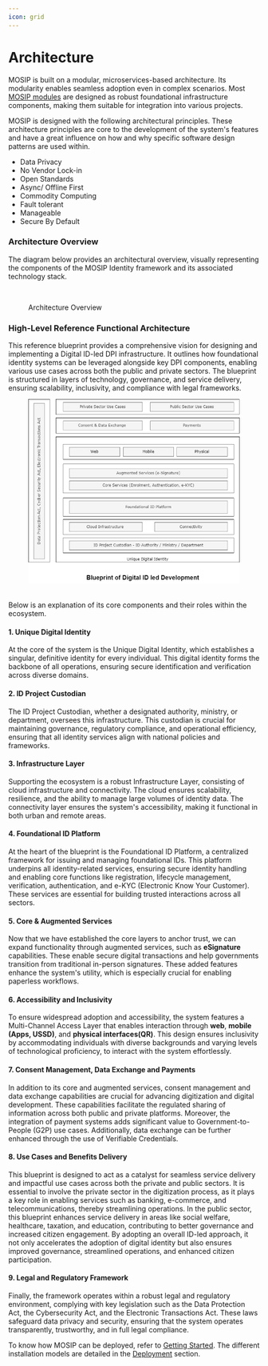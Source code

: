 ```yaml
---
icon: grid
---
```


# Architecture

MOSIP is built on a modular, microservices-based architecture. Its modularity enables seamless adoption even in complex scenarios. Most [MOSIP modules](../../modules.md) are designed as robust foundational infrastructure components, making them suitable for integration into various projects.

MOSIP is designed with the following architectural principles. These architecture principles are core to the development of the system's features and have a great influence on how and why specific software design patterns are used within.

* Data Privacy
* No Vendor Lock-in
* Open Standards
* Async/ Offline First
* Commodity Computing
* Fault tolerant
* Manageable
* Secure By Default

### Architecture Overview

The diagram below provides an architectural overview, visually representing the components of the MOSIP Identity framework and its associated technology stack.

<figure><img src="../../.gitbook/assets/MOSIP-Architecture-Overview.jpg" alt=""><figcaption><p>Architecture Overview</p></figcaption></figure>

### High-Level Reference Functional Architecture

This reference blueprint provides a comprehensive vision for designing and implementing a Digital ID-led DPI infrastructure. It outlines how foundational identity systems can be leveraged alongside key DPI components, enabling various use cases across both the public and private sectors. The blueprint is structured in layers of technology, governance, and service delivery, ensuring scalability, inclusivity, and compliance with legal frameworks.&#x20;

<div align="left"><figure><img src="../../.gitbook/assets/Functional_Architecture.png" alt=""><figcaption></figcaption></figure></div>

\
Below is an explanation of its core components and their roles within the ecosystem.

#### 1. Unique Digital Identity <a href="#unique-digital-identity" id="unique-digital-identity"></a>

At the core of the system is the Unique Digital Identity, which establishes a singular, definitive identity for every individual. This digital identity forms the backbone of all operations, ensuring secure identification and verification across diverse domains.&#x20;

#### 2. ID Project Custodian <a href="#governance" id="governance"></a>

The ID Project Custodian, whether a designated authority, ministry, or department, oversees this infrastructure. This custodian is crucial for maintaining governance, regulatory compliance, and operational efficiency, ensuring that all identity services align with national policies and frameworks.

#### 3. Infrastructure Layer <a href="#infrastructure-layer" id="infrastructure-layer"></a>

Supporting the ecosystem is a robust Infrastructure Layer, consisting of cloud infrastructure and connectivity. The cloud ensures scalability, resilience, and the ability to manage large volumes of identity data. The connectivity layer ensures the system's accessibility, making it functional in both urban and remote areas.

#### 4. Foundational ID Platform <a href="#foundational-id-platform" id="foundational-id-platform"></a>

At the heart of the blueprint is the Foundational ID Platform, a centralized framework for issuing and managing foundational IDs. This platform underpins all identity-related services, ensuring secure identity handling and enabling core functions like registration, lifecycle management, verification, authentication, and e-KYC (Electronic Know Your Customer). These services are essential for building trusted interactions across all sectors.

#### 5. Core & Augmented Services <a href="#services" id="services"></a>

Now that we have established the core layers to anchor trust, we can expand functionality through augmented services, such as **eSignature** capabilities. These enable secure digital transactions and help governments transition from traditional in-person signatures. These added features enhance the system's utility, which is especially crucial for enabling paperless workflows.

#### 6. Accessibility and Inclusivity <a href="#accessibility-and-inclusivity" id="accessibility-and-inclusivity"></a>

To ensure widespread adoption and accessibility, the system features a Multi-Channel Access Layer that enables interaction through **web**, **mobile (Apps, USSD)**, and **physical interfaces(QR)**. This design ensures inclusivity by accommodating individuals with diverse backgrounds and varying levels of technological proficiency, to interact with the system effortlessly.

#### 7. Consent Management, Data Exchange and Payments <a href="#consent-management-and-data-exchange" id="consent-management-and-data-exchange"></a>

In addition to its core and augmented services, consent management and data exchange capabilities are crucial for advancing digitization and digital development. These capabilities facilitate the regulated sharing of information across both public and private platforms. Moreover, the integration of payment systems adds significant value to Government-to-People (G2P) use cases. Additionally, data exchange can be further enhanced through the use of Verifiable Credentials.

#### 8. Use Cases and Benefits Delivery <a href="#use-cases-and-benefits-delivery" id="use-cases-and-benefits-delivery"></a>

This blueprint is designed to act as a catalyst for seamless service delivery and impactful use cases across both the private and public sectors. It is essential to involve the private sector in the digitization process, as it plays a key role in enabling services such as banking, e-commerce, and telecommunications, thereby streamlining operations. In the public sector, this blueprint enhances service delivery in areas like social welfare, healthcare, taxation, and education, contributing to better governance and increased citizen engagement. By adopting an overall ID-led approach, it not only accelerates the adoption of digital identity but also ensures improved governance, streamlined operations, and enhanced citizen participation.

#### 9. Legal and Regulatory Framework <a href="#legal-and-regulatory-framework" id="legal-and-regulatory-framework"></a>

Finally, the framework operates within a robust legal and regulatory environment, complying with key legislation such as the Data Protection Act, the Cybersecurity Act, and the Electronic Transactions Act. These laws safeguard data privacy and security, ensuring that the system operates transparently, trustworthy, and in full legal compliance.

To know how MOSIP can be deployed, refer to [Getting Started](https://docs.mosip.io/1.2.0/deploymentnew/getting-started). The different installation models are detailed in the [Deployment](https://docs.mosip.io/1.2.0/deploymentnew) section.
